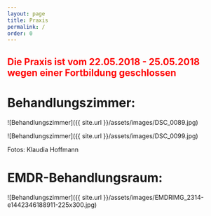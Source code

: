 ```yaml
---
layout: page
title: Praxis
permalink: /
order: 0
---
```


## <span style="color:red">Die Praxis ist vom 22.05.2018 - 25.05.2018 wegen einer Fortbildung geschlossen</span>
 
# Behandlungszimmer:

![Behandlungszimmer]({{ site.url }}/assets/images/DSC_0089.jpg)

![Behandlungszimmer]({{ site.url }}/assets/images/DSC_0099.jpg)

Fotos: Klaudia Hoffmann

# EMDR-Behandlungsraum:

![Behandlungszimmer]({{ site.url }}/assets/images/EMDRIMG_2314-e1442346188911-225x300.jpg) 

